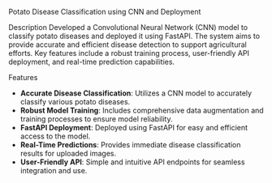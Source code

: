 Potato Disease Classification using CNN and Deployment

Description
Developed a Convolutional Neural Network (CNN) model to classify potato diseases and deployed it using FastAPI. The system aims to provide accurate and efficient disease detection to support agricultural efforts. Key features include a robust training process, user-friendly API deployment, and real-time prediction capabilities.

Features
- **Accurate Disease Classification**: Utilizes a CNN model to accurately classify various potato diseases.
- **Robust Model Training**: Includes comprehensive data augmentation and training processes to ensure model reliability.
- **FastAPI Deployment**: Deployed using FastAPI for easy and efficient access to the model.
- **Real-Time Predictions**: Provides immediate disease classification results for uploaded images.
- **User-Friendly API**: Simple and intuitive API endpoints for seamless integration and use.
